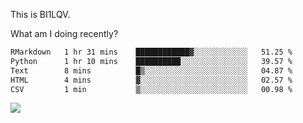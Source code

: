 This is BI1LQV.

What am I doing recently?

<!--START_SECTION:waka-->

```txt
RMarkdown   1 hr 31 mins    ████████████▓░░░░░░░░░░░░   51.25 %
Python      1 hr 10 mins    ██████████░░░░░░░░░░░░░░░   39.57 %
Text        8 mins          █▒░░░░░░░░░░░░░░░░░░░░░░░   04.87 %
HTML        4 mins          ▓░░░░░░░░░░░░░░░░░░░░░░░░   02.57 %
CSV         1 min           ▒░░░░░░░░░░░░░░░░░░░░░░░░   00.98 %
```

<!--END_SECTION:waka-->

<img src="https://github-readme-stats.vercel.app/api?username=bi1lqv&show_icons=true&count_private=true">
